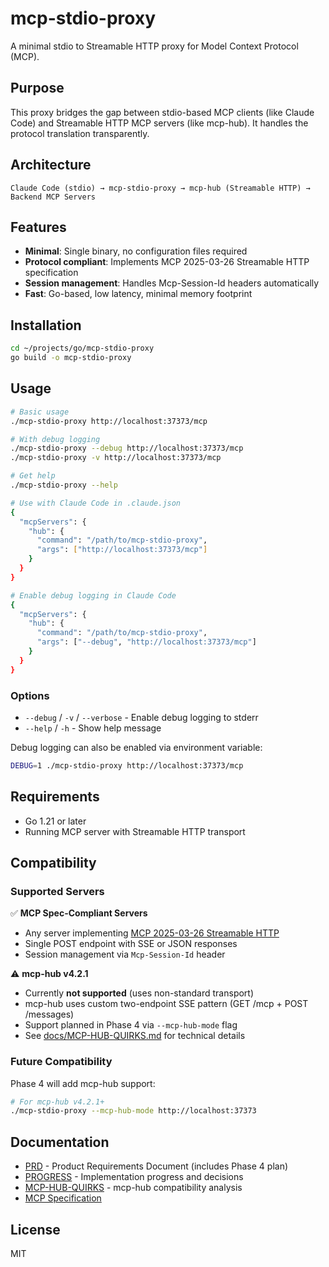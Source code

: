 # mcp-stdio-proxy

A minimal stdio to Streamable HTTP proxy for Model Context Protocol (MCP).

## Purpose

This proxy bridges the gap between stdio-based MCP clients (like Claude Code) and Streamable HTTP MCP servers (like mcp-hub). It handles the protocol translation transparently.

## Architecture

```
Claude Code (stdio) → mcp-stdio-proxy → mcp-hub (Streamable HTTP) → Backend MCP Servers
```

## Features

- **Minimal**: Single binary, no configuration files required
- **Protocol compliant**: Implements MCP 2025-03-26 Streamable HTTP specification
- **Session management**: Handles Mcp-Session-Id headers automatically
- **Fast**: Go-based, low latency, minimal memory footprint

## Installation

```bash
cd ~/projects/go/mcp-stdio-proxy
go build -o mcp-stdio-proxy
```

## Usage

```bash
# Basic usage
./mcp-stdio-proxy http://localhost:37373/mcp

# With debug logging
./mcp-stdio-proxy --debug http://localhost:37373/mcp
./mcp-stdio-proxy -v http://localhost:37373/mcp

# Get help
./mcp-stdio-proxy --help

# Use with Claude Code in .claude.json
{
  "mcpServers": {
    "hub": {
      "command": "/path/to/mcp-stdio-proxy",
      "args": ["http://localhost:37373/mcp"]
    }
  }
}

# Enable debug logging in Claude Code
{
  "mcpServers": {
    "hub": {
      "command": "/path/to/mcp-stdio-proxy",
      "args": ["--debug", "http://localhost:37373/mcp"]
    }
  }
}
```

### Options

- `--debug` / `-v` / `--verbose` - Enable debug logging to stderr
- `--help` / `-h` - Show help message

Debug logging can also be enabled via environment variable:
```bash
DEBUG=1 ./mcp-stdio-proxy http://localhost:37373/mcp
```

## Requirements

- Go 1.21 or later
- Running MCP server with Streamable HTTP transport

## Compatibility

### Supported Servers

✅ **MCP Spec-Compliant Servers**
- Any server implementing [MCP 2025-03-26 Streamable HTTP](https://modelcontextprotocol.io/specification/2025-03-26/basic/transports)
- Single POST endpoint with SSE or JSON responses
- Session management via `Mcp-Session-Id` header

⚠️ **mcp-hub v4.2.1**
- Currently **not supported** (uses non-standard transport)
- mcp-hub uses custom two-endpoint SSE pattern (GET /mcp + POST /messages)
- Support planned in Phase 4 via `--mcp-hub-mode` flag
- See [docs/MCP-HUB-QUIRKS.md](docs/MCP-HUB-QUIRKS.md) for technical details

### Future Compatibility

Phase 4 will add mcp-hub support:
```bash
# For mcp-hub v4.2.1+
./mcp-stdio-proxy --mcp-hub-mode http://localhost:37373
```

## Documentation

- [PRD](docs/PRD.md) - Product Requirements Document (includes Phase 4 plan)
- [PROGRESS](docs/PROGRESS.md) - Implementation progress and decisions
- [MCP-HUB-QUIRKS](docs/MCP-HUB-QUIRKS.md) - mcp-hub compatibility analysis
- [MCP Specification](https://modelcontextprotocol.io/specification/2025-03-26/basic/transports)

## License

MIT
